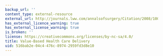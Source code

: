 ```yaml
---
backup_url: ''
content_type: external-resource
external_url: http://journals.lww.com/annalsofsurgery/Citation/2008/10000/Value_Based_Health_Care_Delivery.1.aspx
has_external_licence_warning: true
has_external_license_warning: true
is_broken: ''
license: https://creativecommons.org/licenses/by-nc-sa/4.0/
title: Value-Based Health Care Delivery
uid: 516bab2e-04c4-476c-8974-2959fd3d8e10
---
```

